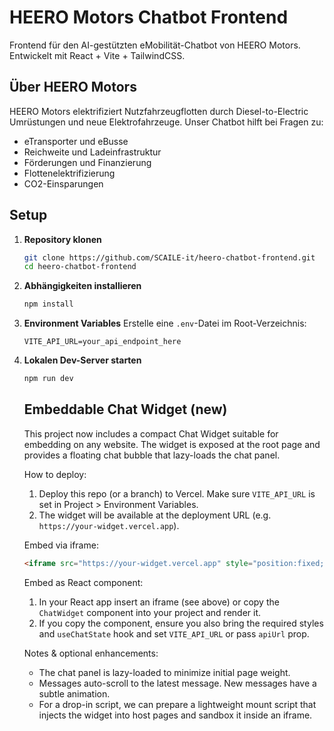 # HEERO Motors Chatbot Frontend

Frontend für den AI-gestützten eMobilität-Chatbot von HEERO Motors. Entwickelt mit React + Vite + TailwindCSS.

## Über HEERO Motors

HEERO Motors elektrifiziert Nutzfahrzeugflotten durch Diesel-to-Electric Umrüstungen und neue Elektrofahrzeuge. Unser Chatbot hilft bei Fragen zu:

- eTransporter und eBusse
- Reichweite und Ladeinfrastruktur  
- Förderungen und Finanzierung
- Flottenelektrifizierung
- CO2-Einsparungen

## Setup

1. **Repository klonen**
   ```bash
   git clone https://github.com/SCAILE-it/heero-chatbot-frontend.git
   cd heero-chatbot-frontend
   ```

2. **Abhängigkeiten installieren**
   ```bash
   npm install
   ```

3. **Environment Variables**
   Erstelle eine `.env`-Datei im Root-Verzeichnis:
   ```
   VITE_API_URL=your_api_endpoint_here
   ```

4. **Lokalen Dev-Server starten**
   ```bash
   npm run dev
   ```

   ## Embeddable Chat Widget (new)

   This project now includes a compact Chat Widget suitable for embedding on any website. The widget is exposed at the root page and provides a floating chat bubble that lazy-loads the chat panel.

   How to deploy:

   1. Deploy this repo (or a branch) to Vercel. Make sure `VITE_API_URL` is set in Project > Environment Variables.
   2. The widget will be available at the deployment URL (e.g. `https://your-widget.vercel.app`).

   Embed via iframe:

   ```html
   <iframe src="https://your-widget.vercel.app" style="position:fixed;bottom:16px;right:16px;width:360px;height:520px;border-radius:16px;border:none;box-shadow:0 10px 30px rgba(0,0,0,0.15);z-index:99999;" />
   ```

   Embed as React component:

   1. In your React app insert an iframe (see above) or copy the `ChatWidget` component into your project and render it.
   2. If you copy the component, ensure you also bring the required styles and `useChatState` hook and set `VITE_API_URL` or pass `apiUrl` prop.

   Notes & optional enhancements:
   - The chat panel is lazy-loaded to minimize initial page weight.
   - Messages auto-scroll to the latest message. New messages have a subtle animation.
   - For a drop-in script, we can prepare a lightweight mount script that injects the widget into host pages and sandbox it inside an iframe.

